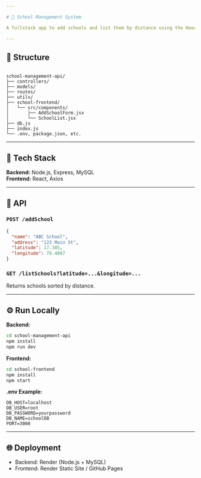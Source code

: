 ```yaml
---

# 🏫 School Management System

A fullstack app to add schools and list them by distance using the Haversine formula.

---
```


## 📁 Structure

```

school-management-api/
├── controllers/
├── models/
├── routes/
├── utils/
├── school-frontend/
│   └── src/components/
│       ├── AddSchoolForm.jsx
│       └── SchoolList.jsx
├── db.js
├── index.js
└── .env, package.json, etc.

````

---

## 🧰 Tech Stack

**Backend:** Node.js, Express, MySQL  
**Frontend:** React, Axios

---

## 🚀 API

### `POST /addSchool`

```json
{
  "name": "ABC School",
  "address": "123 Main St",
  "latitude": 17.385,
  "longitude": 78.4867
}
````

### `GET /listSchools?latitude=...&longitude=...`

Returns schools sorted by distance.

---

## ⚙️ Run Locally

**Backend:**

```bash
cd school-management-api
npm install
npm run dev
```

**Frontend:**

```bash
cd school-frontend
npm install
npm start
```

**.env Example:**

```env
DB_HOST=localhost
DB_USER=root
DB_PASSWORD=yourpassword
DB_NAME=schoolDB
PORT=3000
```

---

## 🌐 Deployment

* Backend: Render (Node.js + MySQL)
* Frontend: Render Static Site / GitHub Pages

```
```
